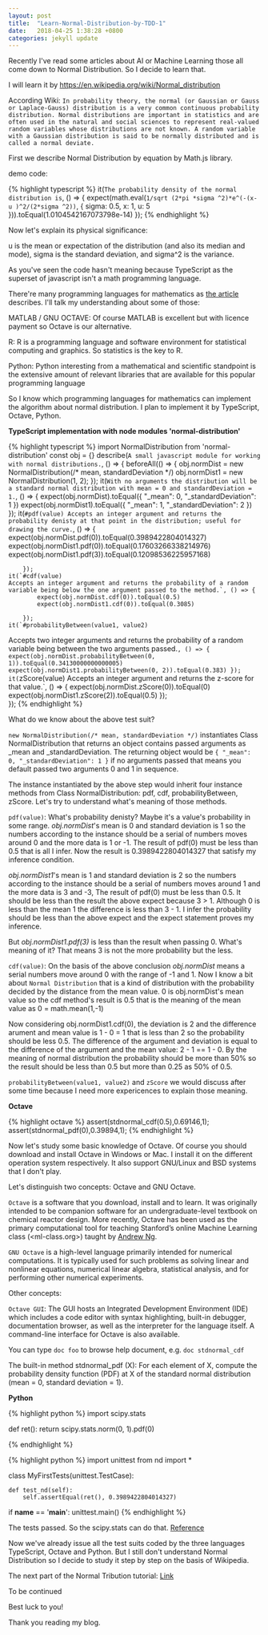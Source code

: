 ```yaml
---
layout: post
title:  "Learn-Normal-Distribution-by-TDD-1"
date:   2018-04-25 1:38:28 +0800
categories: jekyll update
---
```


Recently I've read some articles about AI or Machine Learning those all come down to Normal Distribution. So I decide to learn that.

I will learn it by https://en.wikipedia.org/wiki/Normal_distribution

According Wiki: `In probability theory, the normal (or Gaussian or Gauss or Laplace-Gauss) distribution is a very common continuous probability distribution. Normal distributions are important in statistics and are often used in the natural and social sciences to represent real-valued random variables whose distributions are not known. A random variable with a Gaussian distribution is said to be normally distributed and is called a normal deviate.`

First we describe Normal Distribution by equation by Math.js library.

demo code:

{% highlight typescript %}
it(`The probability density of the normal distribution is`, () => {
    expect(math.eval(`1/sqrt (2*pi *sigma ^2)*e^(-(x-u )^2/(2*sigma ^2))`, {
        sigma: 0.5,
        x: 1,
        u: 5
    })).toEqual(1.0104542167073798e-14)
});
{% endhighlight %}

Now let's explain its physical significance:

u is the mean or expectation of the distribution (and also its median and mode),
sigma is the standard deviation, and
sigma^2 is the variance.

As you've seen the code hasn't meaning because TypeScript as the superset of javascript isn't a math programming language.

There're many programming languages for mathematics as [the article](https://mathblog.com/10-great-programming-languages-for-mathematics/) describes. I'll talk my understanding about some of those:

MATLAB / GNU OCTAVE: Of course MATLAB is excellent but with licence payment so Octave is our alternative.

R: R is a programming language and software environment for statistical computing and graphics. So statistics is the key to R.

Python: Python interesting from a mathematical and scientific standpoint is the extensive amount of relevant libraries that are available for this popular programming language

So I know which programming languages for mathematics can implement the algorithm about normal distribution. I plan to implement it by TypeScript, Octave, Python.

<B>TypeScript implementation with node modules 'normal-distribution'</B>

{% highlight typescript %}
import NormalDistribution from 'normal-distribution'
const obj = {}
describe(`A small javascript module for working with normal distributions.`, () => {
    beforeAll(() => {
        obj.normDist = new NormalDistribution(/* mean, standardDeviation */)
        obj.normDist1 = new NormalDistribution(1, 2);
    });
    it(`With no arguments the distribution will be a standard normal distribution with mean = 0 and standardDeviation = 1.`, () => {
        expect(obj.normDist).toEqual({ "_mean": 0, "_standardDeviation": 1 })
        expect(obj.normDist1).toEqual({ "_mean": 1, "_standardDeviation": 2 })
    });
    it(`#pdf(value)
    Accepts an integer argument and returns the probability denisty at that point in the distribution; useful for drawing the curve.`, () => {
            expect(obj.normDist.pdf(0)).toEqual(0.3989422804014327)
            expect(obj.normDist1.pdf(0)).toEqual(0.17603266338214976)
            expect(obj.normDist1.pdf(3)).toEqual(0.12098536225957168)

        });
    it(`#cdf(value)
    Accepts an integer argument and returns the probability of a random variable being below the one argument passed to the method.`, () => {
            expect(obj.normDist.cdf(0)).toEqual(0.5)
            expect(obj.normDist1.cdf(0)).toEqual(0.3085)

        });
    it(`#probabilityBetween(value1, value2)
Accepts two integer arguments and returns the probability of a random variable being between the two arguments passed.`, () => {
            expect(obj.normDist.probabilityBetween(0, 1)).toEqual(0.34130000000000005)
            expect(obj.normDist1.probabilityBetween(0, 2)).toEqual(0.383)
        });
    it(`zScore(value)
Accepts an integer argument and returns the z-score for that value.`, () => {
            expect(obj.normDist.zScore(0)).toEqual(0)
            expect(obj.normDist1.zScore(2)).toEqual(0.5)
        });    
});
{% endhighlight %}

What do we know about the above test suit?

`new NormalDistribution(/* mean, standardDeviation */)` instantiates Class NormalDistribution that returns an object contains passed arguments as _mean and _standardDeviation. The returning object would be `{ "_mean": 0, "_standardDeviation": 1 }` if no arguments passed that means you default passed two arguments 0 and 1 in sequence.

The instance instantiated by the above step would inherit four instance methods from Class NormalDistribution: pdf, cdf, probabilityBetween, zScore. Let's try to understand what's meaning of those methods.

`pdf(value)`: What's probability denisty? Maybe it's a value's probability in some range. <i>obj.normDist</i>'s mean is 0 and standard deviation is 1 so the numbers according to the instance should be a serial of numbers moves around 0 and the more data is 1 or -1. The result of pdf(0) must be less than 0.5 that is all I infer. Now the result is 0.3989422804014327 that satisfy my inference condition.

<i>obj.normDist1</i>'s mean is 1 and standard deviation is 2 so the numbers according to the instance should be a serial of numbers moves around 1 and the more data is 3 and -3, The result of pdf(0) must be less than 0.5. It should be less than the result the above expect because 3 > 1. Although 0 is less than the mean 1 the difference is less than 3 - 1. I infer the probability should be less than the above expect and the expect statement proves my inference.

But <i>obj.normDist1.pdf(3)</i> is less than the result when passing 0. What's meaning of it? That means 3 is not the more probability but the less.

`cdf(value)`: On the basis of the above conclusion <i>obj.normDist</i> means a serial numbers move around 0 with the range of -1 and 1. Now I know a bit about `Normal Distribution` that is a kind of distribution with the probability decided by the distance from the mean value. 0 is  obj.normDist's mean value so the cdf method's result is 0.5 that is the meaning of the mean value as 0 = math.mean(1,-1)

Now considering obj.normDist1.cdf(0), the deviation is 2 and the difference arument and mean value is 1 - 0 = 1 that is less than 2 so the probability should be less 0.5. The difference of the argument and deviation is equal to the difference of the argument and the mean value: 2 - 1 == 1 - 0. By the meaning of normal distribution the probability should be more than 50% so the result should be less than 0.5 but more than 0.25 as 50% of 0.5.

`probabilityBetween(value1, value2)` and `zScore` we would discuss after some time because I need more expericences to explain those meaning.

<B>Octave</B>

{% highlight octave %}
assert(stdnormal_cdf(0.5),0.69146,1);
assert(stdnormal_pdf(0),0.39894,1);
{% endhighlight %}

Now let's study some basic knowledge of Octave. Of course you should download and install Octave in Windows or Mac. I install it on the different operation system respectively. It also support GNU/Linux and BSD systems that I don't play.

Let's distinguish two concepts: Octave and GNU Octave. 

`Octave` is a software that you download, install and to learn. It was originally intended to be companion software for an undergraduate-level textbook on chemical reactor design. More recently, Octave has been used as the primary computational tool for teaching Stanford’s online Machine Learning class (<ml-class.org>) taught by [Andrew Ng](https://twitter.com/AndrewYNg).

`GNU Octave` is a high-level language primarily intended for numerical computations.  It is typically used for such problems as solving linear and nonlinear equations, numerical linear algebra, statistical analysis, and for performing other numerical experiments.

Other concepts: 

`Octave GUI`: The GUI hosts an Integrated Development Environment (IDE) which includes a code editor with syntax highlighting, built-in debugger, documentation browser, as well as the interpreter for the language itself.  A command-line interface for Octave is also available.

You can type `doc foo` to browse help document, e.g. `doc stdnormal_cdf`

The built-in method stdnormal_pdf (X): For each element of X, compute the probability density function (PDF) at X of the standard normal distribution (mean = 0, standard deviation = 1).

<B>Python</B>

{% highlight python %}
import scipy.stats


def ret():
    return scipy.stats.norm(0, 1).pdf(0)

{% endhighlight %}

{% highlight python %}
import unittest
from nd import *


class MyFirstTests(unittest.TestCase):

    def test_nd(self):
        self.assertEqual(ret(), 0.3989422804014327)


if __name__ == '__main__':
    unittest.main()
{% endhighlight %}

The tests passed. So the scipy.stats can do that. [Reference](https://stackoverflow.com/questions/12412895/calculate-probability-in-normal-distribution-given-mean-std-in-python)

Now we've already issue all the test suits coded by the three languages TypeScript, Octave and Python. But I still don't understand Normal Distribution so I decide to study it step by step on the basis of Wikipedia.

The next part of the Normal Tribution tutorial: [Link](http://127.0.0.1:4000/jekyll/update/2018/04/27/Learn-Normal-Distribution-by-TDD-2.html)

To be continued

Best luck to you!

Thank you reading my blog.